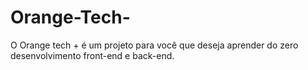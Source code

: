 # Orange-Tech-
O Orange tech + é um projeto para você que deseja aprender do zero desenvolvimento front-end e back-end.
